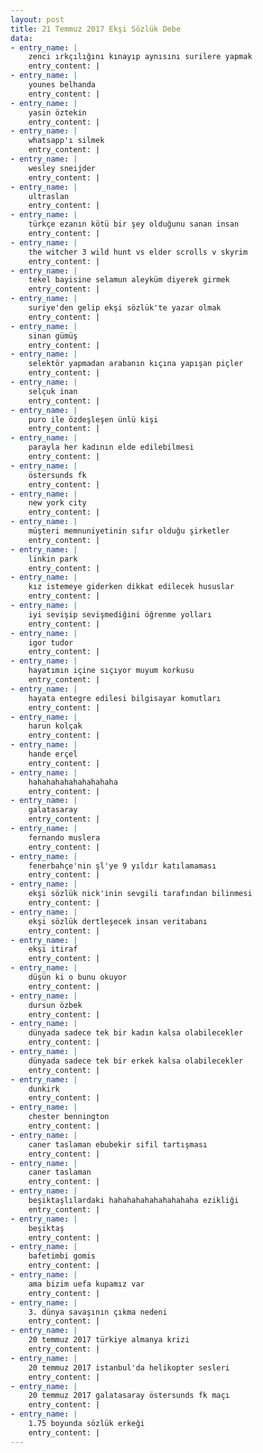 ```yaml
---
layout: post
title: 21 Temmuz 2017 Ekşi Sözlük Debe
data:
- entry_name: |
    zenci ırkçılığını kınayıp aynısını surilere yapmak
    entry_content: |
- entry_name: |
    younes belhanda
    entry_content: |
- entry_name: |
    yasin öztekin
    entry_content: |
- entry_name: |
    whatsapp'ı silmek
    entry_content: |
- entry_name: |
    wesley sneijder
    entry_content: |
- entry_name: |
    ultraslan
    entry_content: |
- entry_name: |
    türkçe ezanın kötü bir şey olduğunu sanan insan
    entry_content: |
- entry_name: |
    the witcher 3 wild hunt vs elder scrolls v skyrim
    entry_content: |
- entry_name: |
    tekel bayisine selamun aleyküm diyerek girmek
    entry_content: |
- entry_name: |
    suriye'den gelip ekşi sözlük'te yazar olmak
    entry_content: |
- entry_name: |
    sinan gümüş
    entry_content: |
- entry_name: |
    selektör yapmadan arabanın kıçına yapışan piçler
    entry_content: |
- entry_name: |
    selçuk inan
    entry_content: |
- entry_name: |
    puro ile özdeşleşen ünlü kişi
    entry_content: |
- entry_name: |
    parayla her kadının elde edilebilmesi
    entry_content: |
- entry_name: |
    östersunds fk
    entry_content: |
- entry_name: |
    new york city
    entry_content: |
- entry_name: |
    müşteri memnuniyetinin sıfır olduğu şirketler
    entry_content: |
- entry_name: |
    linkin park
    entry_content: |
- entry_name: |
    kız istemeye giderken dikkat edilecek hususlar
    entry_content: |
- entry_name: |
    iyi sevişip sevişmediğini öğrenme yolları
    entry_content: |
- entry_name: |
    igor tudor
    entry_content: |
- entry_name: |
    hayatımın içine sıçıyor muyum korkusu
    entry_content: |
- entry_name: |
    hayata entegre edilesi bilgisayar komutları
    entry_content: |
- entry_name: |
    harun kolçak
    entry_content: |
- entry_name: |
    hande erçel
    entry_content: |
- entry_name: |
    hahahahahahahahahaha
    entry_content: |
- entry_name: |
    galatasaray
    entry_content: |
- entry_name: |
    fernando muslera
    entry_content: |
- entry_name: |
    fenerbahçe'nin şl'ye 9 yıldır katılamaması
    entry_content: |
- entry_name: |
    ekşi sözlük nick'inin sevgili tarafından bilinmesi
    entry_content: |
- entry_name: |
    ekşi sözlük dertleşecek insan veritabanı
    entry_content: |
- entry_name: |
    ekşi itiraf
    entry_content: |
- entry_name: |
    düşün ki o bunu okuyor
    entry_content: |
- entry_name: |
    dursun özbek
    entry_content: |
- entry_name: |
    dünyada sadece tek bir kadın kalsa olabilecekler
    entry_content: |
- entry_name: |
    dünyada sadece tek bir erkek kalsa olabilecekler
    entry_content: |
- entry_name: |
    dunkirk
    entry_content: |
- entry_name: |
    chester bennington
    entry_content: |
- entry_name: |
    caner taslaman ebubekir sifil tartışması
    entry_content: |
- entry_name: |
    caner taslaman
    entry_content: |
- entry_name: |
    beşiktaşlılardaki hahahahahahahahahaha ezikliği
    entry_content: |
- entry_name: |
    beşiktaş
    entry_content: |
- entry_name: |
    bafetimbi gomis
    entry_content: |
- entry_name: |
    ama bizim uefa kupamız var
    entry_content: |
- entry_name: |
    3. dünya savaşının çıkma nedeni
    entry_content: |
- entry_name: |
    20 temmuz 2017 türkiye almanya krizi
    entry_content: |
- entry_name: |
    20 temmuz 2017 istanbul'da helikopter sesleri
    entry_content: |
- entry_name: |
    20 temmuz 2017 galatasaray östersunds fk maçı
    entry_content: |
- entry_name: |
    1.75 boyunda sözlük erkeği
    entry_content: |
---
```

